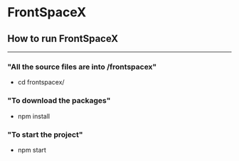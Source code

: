 # FrontSpaceX

## How to run FrontSpaceX 
***  

### "All the source files are into /frontspacex"  
+ cd frontspacex/  

### "To download the packages"
+ npm install  

### "To start the project"
+ npm start  
